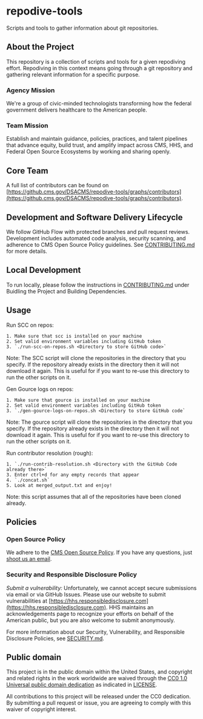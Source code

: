 # repodive-tools
Scripts and tools to gather information about git repositories.

## About the Project
This repository is a collection of scripts and tools for a given repodiving effort. Repodiving in this context means going through 
a git repository and gathering relevant information for a specific purpose. 

<!-- 
### Project Mission
**{project mission}** -->


### Agency Mission
We're a group of civic-minded technologists transforming how the federal government delivers healthcare to the American people.


### Team Mission
Establish and maintain guidance, policies, practices, and talent pipelines that advance equity, build trust, and amplify impact across CMS, HHS, and Federal Open Source Ecosystems by working and sharing openly.

## Core Team

A full list of contributors can be found on [https://github.cms.gov/DSACMS/repodive-tools/graphs/contributors](https://github.cms.gov/DSACMS/repodive-tools/graphs/contributors).

<!--
## Documentation Index

TODO: This is a like a 'table of contents" for your documentation. Tier 0/1 projects with simple README.md files without many sections may or may not need this, but it is still extremely helpful to provide "bookmark" or "anchor" links to specific sections of your file to be referenced in tickets, docs, or other communication channels.

**{list of .md at top directory and descriptions}**
-->

<!--
## Repository Structure

TODO: Using the "tree -d" command can be a helpful way to generate this information, but, be sure to update it as the project evolves and changes over time.

**{list directories and descriptions}**
-->

## Development and Software Delivery Lifecycle
We follow GitHub Flow with protected branches and pull request reviews. Development includes automated code analysis, security scanning, and adherence to CMS Open Source Policy guidelines. See [CONTRIBUTING.md](CONTRIBUTING.md) for more details.

## Local Development
To run locally, please follow the instructions in [CONTRIBUTING.md](CONTRIBUTING.md) under Buidling the Project and Building Dependencies.


## Usage

Run SCC on repos:

    1. Make sure that scc is installed on your machine
    2. Set valid environment variables including GitHub token
    3. `./run-scc-on-repos.sh <Directory to store GitHub code>`

Note: The SCC script will clone the repositories in the directory that you specify. If the 
repository already exists in the directory then it will not download it again. This is useful 
for if you want to re-use this directory to run the other scripts on it. 

Gen Gource logs on repos:

    1. Make sure that gource is installed on your machine
    2. Set valid environment variables including GitHub token
    3. `./gen-gource-logs-on-repos.sh <Directory to store GitHub code`

Note: The gource script will clone the repositories in the directory that you specify. If the 
repository already exists in the directory then it will not download it again. This is useful 
for if you want to re-use this directory to run the other scripts on it. 


Run contributor resolution (rough):

    1. `./run-contrib-resolution.sh <Directory with the GitHub Code already there>`
    3. Enter ctrl+d for any empty records that appear
    4. `./concat.sh`
    5. Look at merged_output.txt and enjoy!


Note: this script assumes that all of the repositories have been cloned already.


<!--
## Coding Style and Linters

TODO - Add the repo's linting and code style guidelines

Each application has its own linting and testing guidelines. Lint and code tests are run on each commit, so linters and tests should be run locally before committing.
-->

<!--
## Branching Model

TODO - with example below:
This project follows [trunk-based development](https://trunkbaseddevelopment.com/), which means:

* Make small changes in [short-lived feature branches](https://trunkbaseddevelopment.com/short-lived-feature-branches/) and merge to `main` frequently.
* Be open to submitting multiple small pull requests for a single ticket (i.e. reference the same ticket across multiple pull requests).
* Treat each change you merge to `main` as immediately deployable to production. Do not merge changes that depend on subsequent changes you plan to make, even if you plan to make those changes shortly.
* Ticket any unfinished or partially finished work.
* Tests should be written for changes introduced, and adhere to the text percentage threshold determined by the project.

This project uses **continuous deployment** using [Github Actions](https://github.com/features/actions) which is configured in the [./github/workflows](.github/workflows) directory.

Pull-requests are merged to `main` and the changes are immediately deployed to the development environment. Releases are created to push changes to production.
-->

<!--
## Contributing
Thank you for considering contributing to an Open Source project of the US Government! For more information about our contribution guidelines, see [CONTRIBUTING.md](CONTRIBUTING.md).
-->

<!--
## Codeowners
The contents of this repository are managed by **{responsible organization(s)}**. Those responsible for the code and documentation in this repository can be found in [CODEOWNERS.md](CODEOWNERS.md).
-->

<!--
## Community
The repodive-tools team is taking a community-first and open source approach to the product development of this tool. We believe government software should be made in the open and be built and licensed such that anyone can download the code, run it themselves without paying money to third parties or using proprietary software, and use it as they will.

We know that we can learn from a wide variety of communities, including those who will use or will be impacted by the tool, who are experts in technology, or who have experience with similar technologies deployed in other spaces. We are dedicated to creating forums for continuous conversation and feedback to help shape the design and development of the tool.

We also recognize capacity building as a key part of involving a diverse open source community. We are doing our best to use accessible language, provide technical and process documents, and offer support to community members with a wide variety of backgrounds and skillsets.
-->

<!--
### Community Guidelines
Principles and guidelines for participating in our open source community are can be found in [COMMUNITY_GUIDELINES.md](COMMUNITY_GUIDELINES.md). Please read them before joining or starting a conversation in this repo or one of the channels listed below. All community members and participants are expected to adhere to the community guidelines and code of conduct when participating in community spaces including: code repositories, communication channels and venues, and events.
-->

<!--
## Feedback
If you have ideas for how we can improve or add to our capacity building efforts and methods for welcoming people into our community, please let us know at **{contact email}**. If you would like to comment on the tool itself, please let us know by filing an **issue on our GitHub repository.**
-->

<!--
## Glossary
Information about terminology and acronyms used in this documentation may be found in [GLOSSARY.md](GLOSSARY.md).
-->

## Policies

### Open Source Policy

We adhere to the [CMS Open Source
Policy](https://github.com/CMSGov/cms-open-source-policy). If you have any
questions, just [shoot us an email](mailto:opensource@cms.hhs.gov).

### Security and Responsible Disclosure Policy

*Submit a vulnerability:* Unfortunately, we cannot accept secure submissions via
email or via GitHub Issues. Please use our website to submit vulnerabilities at
[https://hhs.responsibledisclosure.com](https://hhs.responsibledisclosure.com).
HHS maintains an acknowledgements page to recognize your efforts on behalf of
the American public, but you are also welcome to submit anonymously.

For more information about our Security, Vulnerability, and Responsible Disclosure Policies, see [SECURITY.md](SECURITY.md).

## Public domain

This project is in the public domain within the United States, and copyright and related rights in the work worldwide are waived through the [CC0 1.0 Universal public domain dedication](https://creativecommons.org/publicdomain/zero/1.0/) as indicated in [LICENSE](LICENSE).

All contributions to this project will be released under the CC0 dedication. By submitting a pull request or issue, you are agreeing to comply with this waiver of copyright interest.
